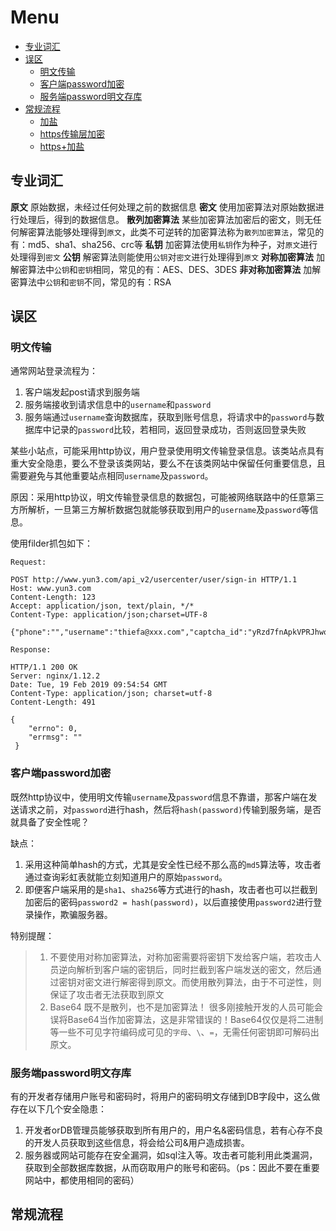 # Menu

- [专业词汇](#专业词汇)
- [误区](#误区)
    + [明文传输](#明文传输)
    + [客户端password加密](#客户端password加密)
    + [服务端password明文存库](#服务端password明文存库)
- [常规流程](#常规流程)
    + [加盐](#加盐)
    + [https传输层加密](#https传输层加密)
    + [https+加盐](#https+加盐)

## 专业词汇

**原文** 原始数据，未经过任何处理之前的数据信息
**密文** 使用加密算法对原始数据进行处理后，得到的数据信息。
**散列加密算法** 某些加密算法加密后的密文，则无任何解密算法能够处理得到`原文`，此类不可逆转的加密算法称为`散列加密算法`，常见的有：md5、sha1、sha256、crc等
**私钥** 加密算法使用`私钥`作为种子，对`原文`进行处理得到`密文`
**公钥** 解密算法则能使用`公钥`对`密文`进行处理得到`原文`
**对称加密算法** 加解密算法中`公钥`和`密钥`相同，常见的有：AES、DES、3DES
**非对称加密算法** 加解密算法中`公钥`和`密钥`不同，常见的有：RSA

## 误区

### 明文传输

通常网站登录流程为：

1. 客户端发起post请求到服务端
2. 服务端接收到请求信息中的`username`和`password`
3. 服务端通过`username`查询数据库，获取到账号信息，将请求中的`password`与数据库中记录的`password`比较，若相同，返回登录成功，否则返回登录失败

某些小站点，可能采用http协议，用户登录使用明文传输登录信息。该类站点具有重大安全隐患，要么不登录该类网站，要么不在该类网站中保留任何重要信息，且需要避免与其他重要站点相同`username`及`password`。

原因：采用http协议，明文传输登录信息的数据包，可能被网络联路中的任意第三方所解析，一旦第三方解析数据包就能够获取到用户的`username`及`password`等信息。

使用filder抓包如下：

```
Request:

POST http://www.yun3.com/api_v2/usercenter/user/sign-in HTTP/1.1
Host: www.yun3.com
Content-Length: 123
Accept: application/json, text/plain, */*
Content-Type: application/json;charset=UTF-8

{"phone":"","username":"thiefa@xxx.com","captcha_id":"yRzd7fnApkVPRJhwoAeq","captcha_code":"666666","password":"xxxx123"}

Response:

HTTP/1.1 200 OK
Server: nginx/1.12.2
Date: Tue, 19 Feb 2019 09:54:54 GMT
Content-Type: application/json; charset=utf-8
Content-Length: 491

{
    "errno": 0,
    "errmsg": ""
 }
```

### 客户端password加密

既然http协议中，使用明文传输`username`及`password`信息不靠谱，那客户端在发送请求之前，对`password`进行hash，然后将`hash(password)`传输到服务端，是否就具备了安全性呢？

缺点：

1. 采用这种简单hash的方式，尤其是安全性已经不那么高的`md5`算法等，攻击者通过查询彩虹表就能立刻知道用户的原始`password`。
2. 即便客户端采用的是`sha1`、`sha256`等方式进行的hash，攻击者也可以拦截到加密后的密码`password2 = hash(password)`，以后直接使用`password2`进行登录操作，欺骗服务器。

特别提醒：

> 1. 不要使用对称加密算法，对称加密需要将密钥下发给客户端，若攻击人员逆向解析到客户端的密钥后，同时拦截到客户端发送的密文，然后通过密钥对密文进行解密得到原文。而使用散列算法，由于不可逆性，则保证了攻击者无法获取到原文
> 2. Base64 既不是散列，也不是加密算法！ 很多刚接触开发的人员可能会误将Base64当作加密算法，这是非常错误的！Base64仅仅是将二进制等一些不可见字符编码成可见的`字母`、`\`、`=`，无需任何密钥即可解码出原文。

### 服务端password明文存库

有的开发者存储用户账号和密码时，将用户的密码明文存储到DB字段中，这么做存在以下几个安全隐患：
1. 开发者orDB管理员能够获取到所有用户的，用户名&密码信息，若有心存不良的开发人员获取到这些信息，将会给公司&用户造成损害。
2. 服务器或网站可能存在安全漏洞，如sql注入等。攻击者可能利用此类漏洞，获取到全部数据库数据，从而窃取用户的账号和密码。（ps：因此不要在重要网站中，都使用相同的密码）

## 常规流程

